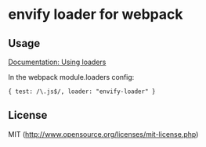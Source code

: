 # envify loader for webpack

## Usage

[Documentation: Using loaders](http://webpack.github.io/docs/using-loaders.html)

In the webpack module.loaders config:

```
{ test: /\.js$/, loader: "envify-loader" }
```

## License

MIT (http://www.opensource.org/licenses/mit-license.php)